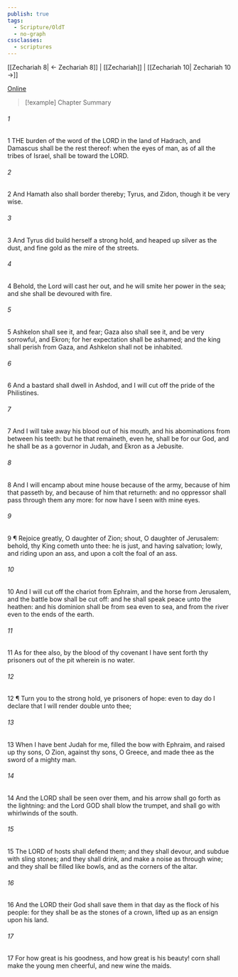```yaml
---
publish: true
tags:
  - Scripture/OldT
  - no-graph
cssclasses:
  - scriptures
---
```

[[Zechariah 8| ← Zechariah 8]] | [[Zechariah]] | [[Zechariah 10| Zechariah 10 →]]

[Online](https://churchofjesuschrist.org/study/scriptures/ot/zech/9?lang=eng)

>[!example] Chapter Summary
>
###### 1
1 THE burden of the word of the LORD in the land of Hadrach, and Damascus shall be the rest thereof: when the eyes of man, as of all the tribes of Israel, shall be toward the LORD.
###### 2
2 And Hamath also shall border thereby; Tyrus, and Zidon, though it be very wise.
###### 3
3 And Tyrus did build herself a strong hold, and heaped up silver as the dust, and fine gold as the mire of the streets.
###### 4
4 Behold, the Lord will cast her out, and he will smite her power in the sea; and she shall be devoured with fire.
###### 5
5 Ashkelon shall see it, and fear; Gaza also shall see it, and be very sorrowful, and Ekron; for her expectation shall be ashamed; and the king shall perish from Gaza, and Ashkelon shall not be inhabited.
###### 6
6 And a bastard shall dwell in Ashdod, and I will cut off the pride of the Philistines.
###### 7
7 And I will take away his blood out of his mouth, and his abominations from between his teeth: but he that remaineth, even he, shall be for our God, and he shall be as a governor in Judah, and Ekron as a Jebusite.
###### 8
8 And I will encamp about mine house because of the army, because of him that passeth by, and because of him that returneth: and no oppressor shall pass through them any more: for now have I seen with mine eyes.
###### 9
9 ¶ Rejoice greatly, O daughter of Zion; shout, O daughter of Jerusalem: behold, thy King cometh unto thee: he is just, and having salvation; lowly, and riding upon an ass, and upon a colt the foal of an ass.
###### 10
10 And I will cut off the chariot from Ephraim, and the horse from Jerusalem, and the battle bow shall be cut off: and he shall speak peace unto the heathen: and his dominion shall be from sea even to sea, and from the river even to the ends of the earth.
###### 11
11 As for thee also, by the blood of thy covenant I have sent forth thy prisoners out of the pit wherein is no water.
###### 12
12 ¶ Turn you to the strong hold, ye prisoners of hope: even to day do I declare that I will render double unto thee;
###### 13
13 When I have bent Judah for me, filled the bow with Ephraim, and raised up thy sons, O Zion, against thy sons, O Greece, and made thee as the sword of a mighty man.
###### 14
14 And the LORD shall be seen over them, and his arrow shall go forth as the lightning: and the Lord GOD shall blow the trumpet, and shall go with whirlwinds of the south.
###### 15
15 The LORD of hosts shall defend them; and they shall devour, and subdue with sling stones; and they shall drink, and make a noise as through wine; and they shall be filled like bowls, and as the corners of the altar.
###### 16
16 And the LORD their God shall save them in that day as the flock of his people: for they shall be as the stones of a crown, lifted up as an ensign upon his land.
###### 17
17 For how great is his goodness, and how great is his beauty!  corn shall make the young men cheerful, and new wine the maids.



